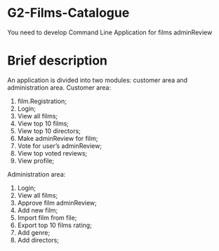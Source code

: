 # G2-Films-Catalogue
You need to develop Command Line Application for films adminReview

# Brief description
An application is divided into two modules: customer area and administration area.
Customer area:
  1) film.Registration;
  2) Login;
  3) View all films;
  4) View top 10 films;
  5) View top 10 directors;
  6) Make adminReview for film;
  7) Vote for user’s adminReview;
  8) View top voted reviews;
  9) View profile;

Administration area:
  1) Login;
  2) View all films;
  3) Approve film adminReview;
  4) Add new film;
  5) Import film from file;
  6) Export top 10 films rating;
  7) Add genre;
  8) Add directors;
